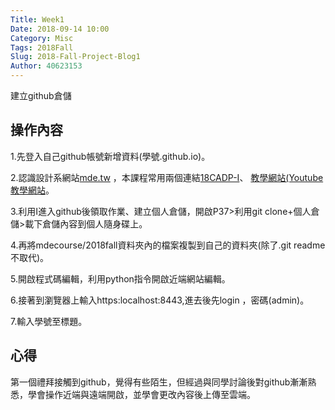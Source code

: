 ```yaml
---
Title: Week1
Date: 2018-09-14 10:00
Category: Misc
Tags: 2018Fall
Slug: 2018-Fall-Project-Blog1
Author: 40623153
---
```


建立github倉儲

<!-- PELICAN_END_SUMMARY -->

操作內容
----

1.先登入自己github帳號新增資料(學號.github.io)。

2.認識設計系網站[mde.tw](http://mde.tw/#/) ，本課程常用兩個連結[18CADP-I](http://mde.tw/cadp2018/content/index.html)、 [教學網站(Youtube教學網站](https://www.youtube.com/channel/UCJ0Ye3mhMApH0yxAcwCXs5g)。

3.利用I進入github後領取作業、建立個人倉儲，開啟P37>利用git clone+個人倉儲>載下倉儲內容到個人隨身碟上。

4.再將mdecourse/2018fall資料夾內的檔案複製到自己的資料夾(除了.git readme不取代)。

5.開啟程式碼編輯，利用python指令開啟近端網站編輯。

6.接著到瀏覽器上輸入https:localhost:8443,進去後先login ，密碼(admin)。

7.輸入學號至標題。


[cp github 倉儲]: https://github.com/mdecourse/cp2018
[cp 課程網站]: https://mdecourse.github.io/cp2018/

心得
----

第一個禮拜接觸到github，覺得有些陌生，但經過與同學討論後對github漸漸熟悉，學會操作近端與遠端開啟，並學會更改內容後上傳至雲端。

